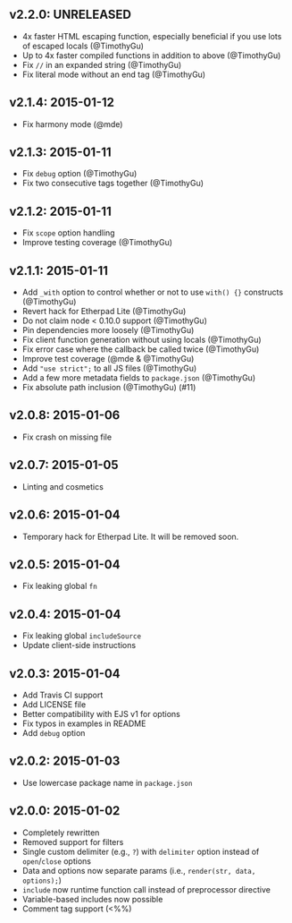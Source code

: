 ## v2.2.0: UNRELEASED

+ 4x faster HTML escaping function, especially beneficial if you use lots
  of escaped locals (@TimothyGu)
+ Up to 4x faster compiled functions in addition to above (@TimothyGu)
+ Fix `//` in an expanded string (@TimothyGu)
+ Fix literal mode without an end tag (@TimothyGu)

## v2.1.4: 2015-01-12

+ Fix harmony mode (@mde)

## v2.1.3: 2015-01-11

+ Fix `debug` option (@TimothyGu)
+ Fix two consecutive tags together (@TimothyGu)

## v2.1.2: 2015-01-11

+ Fix `scope` option handling
+ Improve testing coverage (@TimothyGu)

## v2.1.1: 2015-01-11

+ Add `_with` option to control whether or not to use `with() {}` constructs
  (@TimothyGu)
+ Revert hack for Etherpad Lite (@TimothyGu)
+ Do not claim node < 0.10.0 support (@TimothyGu)
+ Pin dependencies more loosely (@TimothyGu)
+ Fix client function generation without using locals (@TimothyGu)
+ Fix error case where the callback be called twice (@TimothyGu)
+ Improve test coverage (@mde & @TimothyGu)
+ Add `"use strict";` to all JS files (@TimothyGu)
+ Add a few more metadata fields to `package.json` (@TimothyGu)
+ Fix absolute path inclusion (@TimothyGu) (#11)

## v2.0.8: 2015-01-06

+ Fix crash on missing file

## v2.0.7: 2015-01-05

+ Linting and cosmetics

## v2.0.6: 2015-01-04

+ Temporary hack for Etherpad Lite. It will be removed soon.

## v2.0.5: 2015-01-04

+ Fix leaking global `fn`

## v2.0.4: 2015-01-04

+ Fix leaking global `includeSource`
+ Update client-side instructions

## v2.0.3: 2015-01-04

+ Add Travis CI support
+ Add LICENSE file
+ Better compatibility with EJS v1 for options
+ Fix typos in examples in README
+ Add `debug` option

## v2.0.2: 2015-01-03

+ Use lowercase package name in `package.json`

## v2.0.0: 2015-01-02

+ Completely rewritten
+ Removed support for filters
+ Single custom delimiter (e.g., `?`) with `delimiter` option instead of
  `open`/`close` options
+ Data and options now separate params (i.e., `render(str, data, options);`)
+ `include` now runtime function call instead of preprocessor directive
+ Variable-based includes now possible
+ Comment tag support (<%%)
